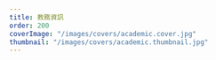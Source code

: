 ```yaml
---
title: 教務資訊
order: 200
coverImage: "/images/covers/academic.cover.jpg"
thumbnail: "/images/covers/academic.thumbnail.jpg"
---
```

